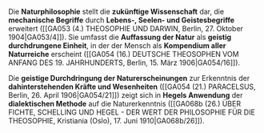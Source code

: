 
Die **Naturphilosophie** stellt die **zukünftige Wissenschaft** dar, die **mechanische Begriffe** durch **Lebens-, Seelen- und Geistesbegriffe** erweitert ([[GA053 (4.) THEOSOPHIE UND DARWIN, Berlin, 27. Oktober 1904|GA053/4]]). Sie umfasst die **Auffassung der Natur** als **geistig durchdrungene Einheit**, in der der Mensch als **Kompendium aller Naturreiche** erscheint ([[GA054 (16.) DEUTSCHE THEOSOPHEN VOM ANFANG DES 19. JAHRHUNDERTS, Berlin, 15. März 1906|GA054/16]]).

Die **geistige Durchdringung der Naturerscheinungen** zur Erkenntnis der **dahinterstehenden Kräfte und Wesenheiten** ([[GA054 (21.) PARACELSUS, Berlin, 26. April 1906|GA054/21]]) zeigt sich in **Hegels Anwendung** der **dialektischen Methode** auf die Naturerkenntnis ([[GA068b (26.) ÜBER FICHTE, SCHELLING UND HEGEL - DER WERT DER PHILOSOPHIE FÜR DIE THEOSOPHIE, Kristiania (Oslo), 17. Juni 1910|GA068b/26]]).
